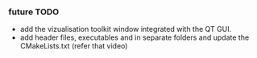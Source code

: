 ### future TODO
- add the vizualisation toolkit window integrated with the QT GUI.
- add header files, executables and in separate folders and update the CMakeLists.txt (refer that video)
